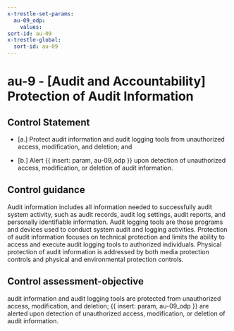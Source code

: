 ```yaml
---
x-trestle-set-params:
  au-09_odp:
    values:
sort-id: au-09
x-trestle-global:
  sort-id: au-09
---
```


# au-9 - \[Audit and Accountability\] Protection of Audit Information

## Control Statement

- \[a.\] Protect audit information and audit logging tools from unauthorized access, modification, and deletion; and

- \[b.\] Alert {{ insert: param, au-09_odp }} upon detection of unauthorized access, modification, or deletion of audit information.

## Control guidance

Audit information includes all information needed to successfully audit system activity, such as audit records, audit log settings, audit reports, and personally identifiable information. Audit logging tools are those programs and devices used to conduct system audit and logging activities. Protection of audit information focuses on technical protection and limits the ability to access and execute audit logging tools to authorized individuals. Physical protection of audit information is addressed by both media protection controls and physical and environmental protection controls.

## Control assessment-objective

audit information and audit logging tools are protected from unauthorized access, modification, and deletion;
{{ insert: param, au-09_odp }} are alerted upon detection of unauthorized access, modification, or deletion of audit information.
